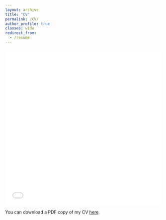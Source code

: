 ```yaml
---
layout: archive
title: "CV"
permalink: /CV/
author_profile: true
classes: wide
redirect_from:
  - /resume
---
```


<iframe src="/assets/files/CV-WAchbari-Nov_2021.pdf" width="100%" height="500" frameborder="no" border="0" marginwidth="0" marginheight="0"></iframe>

You can download a PDF copy of my CV [here](/assets/files/CV-WAchbari-Nov_2021.pdf).
